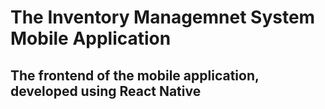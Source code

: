 # The Inventory Managemnet System Mobile Application 
## The frontend of the mobile application, developed using React Native  
